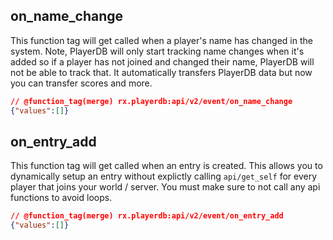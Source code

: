 <!-- Event APIs -->

## on\_name\_change

This function tag will get called when a player's name has changed in the system. Note, PlayerDB will only start tracking name changes when it's added so if a player has not joined and changed their name, PlayerDB will not be able to track that. It automatically transfers PlayerDB data but now you can transfer scores and more.

```json
// @function_tag(merge) rx.playerdb:api/v2/event/on_name_change
{"values":[]}
```

## on\_entry\_add

This function tag will get called when an entry is created. This allows you to dynamically setup an entry without explictly calling `api/get_self` for every player that joins your world / server. You must make sure to not call any api functions to avoid loops.

```json
// @function_tag(merge) rx.playerdb:api/v2/event/on_entry_add
{"values":[]}
```
